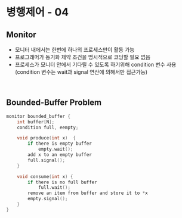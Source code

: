 # 병행제어 - 04

## Monitor

- 모니터 내에서는 한번에 하나의 프로세스만이 활동 가능
- 프로그래머가 동기화 제약 조건을 명시적으로 코딩할 필요 없음
- 프로세스가 모니터 안에서 기다릴 수 있도록 하기위해 condition 변수 사용 (condition 변수는 wait과 signal 연산에 의해서만 접근가능)

<br>

## Bounded-Buffer Problem

```c
monitor bounded_buffer {
	int buffer[N];
	condition full, eempty;

	void produce(int x)  {
		if there is empty buffer
			empty.wait();
		add x to an empty buffer
		full.signal();
	}

	void consume(int x) {
		if there is no full buffer
			full.wait();
		remove an item from buffer and store it to *x
		empty.signal();
	}
}
```